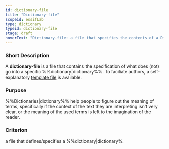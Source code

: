 ```yaml
---
id: dictionary-file
title: "Dictionary-file"
scopeid: essifLab
type: dictionary
typeid: dictionary-file
stage: draft
hoverText: "Dictionary-file: a file that specifies the contents of a Dictionary."
---
```


### Short Description
A **dictionary-file** is a file that contains the specification of what does (not) go into a specific %%dictionary|dictionary%%. To faciliate authors, a self-explanatory [template file](/terminology-engine-v1-templates/dictionary-file.md) is available.

### Purpose
%%Dictionaries|dictionary%% help people to figure out the meaning of terms, specifically if the context of the text they are interpreting isn't very clear, or the meaning of the used terms is left to the imagination of the reader. 

### Criterion
a file that defines/specifies a %%dictionary|dictionary%.

